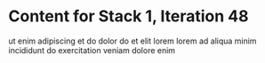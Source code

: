 # Content for Stack 1, Iteration 48
ut enim adipiscing et do dolor do et elit lorem lorem ad aliqua minim incididunt do exercitation veniam dolore enim 
